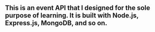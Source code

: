 ## This is an event API that I designed for the sole purpose of learning. It is built with Node.js, Express.js, MongoDB, and so on.
